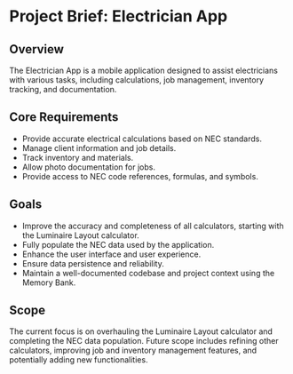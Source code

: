 # Project Brief: Electrician App

## Overview
The Electrician App is a mobile application designed to assist electricians with various tasks, including calculations, job management, inventory tracking, and documentation.

## Core Requirements
- Provide accurate electrical calculations based on NEC standards.
- Manage client information and job details.
- Track inventory and materials.
- Allow photo documentation for jobs.
- Provide access to NEC code references, formulas, and symbols.

## Goals
- Improve the accuracy and completeness of all calculators, starting with the Luminaire Layout calculator.
- Fully populate the NEC data used by the application.
- Enhance the user interface and user experience.
- Ensure data persistence and reliability.
- Maintain a well-documented codebase and project context using the Memory Bank.

## Scope
The current focus is on overhauling the Luminaire Layout calculator and completing the NEC data population. Future scope includes refining other calculators, improving job and inventory management features, and potentially adding new functionalities.
